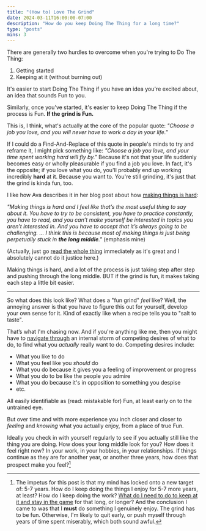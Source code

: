 ```yaml
---
title: "(How to) Love The Grind"
date: 2024-03-11T16:00:00-07:00
description: "How do you keep Doing The Thing for a long time?"
type: "posts"
mins: 3
---
```


There are generally two hurdles to overcome when you're trying to Do The Thing:
1. Getting started
2. Keeping at it (without burning out)

It's easier to start Doing The Thing if you have an idea you're excited about, an idea that sounds Fun to you.

Similarly, once you've started, it's easier to keep Doing The Thing if the process is Fun. **If the grind is Fun.**

This is, I think, what's actually at the core of the popular quote: _"Choose a job you love, and you will never have to work a day in your life."_

If I could do a Find-And-Replace of this quote in people's minds to try and reframe it, I might pick something like: _"Choose a job you love, and your time spent working hard will fly by."_ Because it's not that your life suddenly becomes easy or wholly pleasurable if you find a job you love. In fact, it's the opposite; if you love what you do, you'll probably end up working incredibly **hard** at it. Because you want to. You're still grinding, it's just that the grind is kinda fun, too.

I like how Ava describes it in her blog post about how <a target="_blank" href="https://www.avabear.xyz/p/making-things-is-hard">making things is hard</a>:

_"Making things is hard and I feel like that’s the most useful thing to say about it. You have to try to be consistent, you have to practice constantly, you have to read, and you can’t make yourself be interested in topics you aren’t interested in. And you have to accept that it’s always going to be challenging. … I think this is because most of making things is just being perpetually stuck in **the long middle**."_ (emphasis mine)

(Actually, just go <a target="_blank" href="https://www.avabear.xyz/p/making-things-is-hard">read the whole thing</a> immediately as it's great and I absolutely cannot do it justice here.)

Making things is hard, and a lot of the process is just taking step after step and pushing through the long middle. BUT if the grind is fun, it makes taking each step a little bit easier.

<hr>

So what does this look like? What does a "fun grind" _feel_ like? Well, the annoying answer is that you have to figure this out for yourself, develop your own sense for it. Kind of exactly like when a recipe tells you to "salt to taste".
 
That’s what I'm chasing now. And if you're anything like me, then you might have to <a target="_blank" href="https://billy.dev/posts/sabbatical-notes/2-fun/">navigate through</a> an internal storm of competing desires of what to do, to find what you _actually_ really want to do. Competing desires include:
* What you like to do
* What you feel like you _should_ do
* What you do because it gives you a feeling of improvement or progress
* What you do to be like the people you admire
* What you do because it's in opposition to something you despise
* etc.

All easily identifiable as (read: mistakable for) Fun, at least early on to the untrained eye.

But over time and with more experience you inch closer and closer to _feeling_ and _knowing_ what you actually enjoy, from a place of true Fun. 

Ideally you check in with yourself regularly to see if you actually still like the thing you are doing. How does your long middle look for you? How does it feel right now? In your work, in your hobbies, in your relationships. If things continue as they are for another year, or another three years, how does that prospect make you feel?[^1]

<!-- footnotes -->

[^1]: The impetus for this post is that my mind has locked onto a new target of: 5-7 years. How do I keep doing the things I enjoy for 5-7 more years, at least? How do I keep doing the work? <a target="_blank" href="https://billy.dev/posts/sabbatical-notes/4/#why">What do I need to do to keep at it and stay in the game</a> for that long, or longer? And the conclusion I came to was that I **must** do something I genuinely enjoy. The grind has to be fun. Otherwise, I'm likely to quit early, or push myself through years of time spent miserably, which both sound awful.

